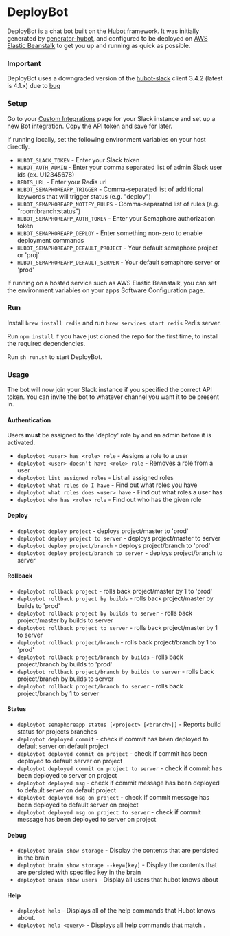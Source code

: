 # DeployBot

DeployBot is a chat bot built on the [Hubot][hubot] framework. It was
initially generated by [generator-hubot][generator-hubot], and configured to be
deployed on [AWS Elastic Beanstalk][elastic beanstalk] to get you up and running as quick as possible.

[elastic beanstalk]: https://aws.amazon.com/elasticbeanstalk
[hubot]: http://hubot.github.com
[generator-hubot]: https://github.com/github/generator-hubot
[hubot-slack]: https://github.com/slackhq/hubot-slack

### Important
DeployBot uses a downgraded version of the [hubot-slack][hubot-slack] client 3.4.2 (latest is 4.1.x)
due to [bug](https://github.com/slackhq/hubot-slack/issues/326)

### Setup

Go to your [Custom Integrations](https://www.slack.com/apps/manage/custom-integrations)
page for your Slack instance and set up a new Bot integration. Copy the API
token and save for later.

If running locally, set the following environment variables on your host directly.

- `HUBOT_SLACK_TOKEN` - Enter your Slack token
- `HUBOT_AUTH_ADMIN` - Enter your comma separated list of admin Slack user ids (ex. U12345678)
- `REDIS_URL` - Enter your Redis url
- `HUBOT_SEMAPHOREAPP_TRIGGER` - Comma-separated list of additional keywords that will trigger status (e.g. "deploy")
- `HUBOT_SEMAPHOREAPP_NOTIFY_RULES` - Comma-separated list of rules (e.g. "room:branch:status")
- `HUBOT_SEMAPHOREAPP_AUTH_TOKEN` - Enter your Semaphore authorization token
- `HUBOT_SEMAPHOREAPP_DEPLOY` - Enter something non-zero to enable deployment commands
- `HUBOT_SEMAPHOREAPP_DEFAULT_PROJECT` - Your default semaphore project or 'proj'
- `HUBOT_SEMAPHOREAPP_DEFAULT_SERVER` - Your default semaphore server or 'prod'

If running on a hosted service such as AWS Elastic Beanstalk, you can set the environment 
variables on your apps Software Configuration page.

### Run

Install `brew install redis` and run `brew services start redis` Redis server.

Run `npm install` if you have just cloned the repo for the first time, to
install the required dependencies.

Run `sh run.sh` to start DeployBot.

### Usage

The bot will now join your Slack instance if you specified the correct API
token. You can invite the bot to whatever channel you want it to be present in.

#### Authentication

Users **must** be assigned to the 'deploy' role by and an admin before it is activated.

- `deploybot <user> has <role> role` - Assigns a role to a user
- `deploybot <user> doesn't have <role> role` - Removes a role from a user
- `deploybot list assigned roles` - List all assigned roles
- `deploybot what roles do I have` - Find out what roles you have
- `deploybot what roles does <user> have` - Find out what roles a user has
- `deploybot who has <role> role` - Find out who has the given role

#### Deploy

- `deploybot deploy project` - deploys project/master to 'prod'
- `deploybot deploy project to server` - deploys project/master to server
- `deploybot deploy project/branch` - deploys project/branch to 'prod'
- `deploybot deploy project/branch to server` - deploys project/branch to server

#### Rollback

- `deploybot rollback project` - rolls back project/master by 1 to 'prod'
- `deploybot rollback project by builds` - rolls back project/master by builds to 'prod'
- `deploybot rollback project by builds to server` - rolls back project/master by builds to server
- `deploybot rollback project to server` - rolls back project/master by 1 to server
- `deploybot rollback project/branch` - rolls back project/branch by 1 to 'prod'
- `deploybot rollback project/branch by builds` - rolls back project/branch by builds to 'prod'
- `deploybot rollback project/branch by builds to server` - rolls back project/branch by builds to server
- `deploybot rollback project/branch to server` - rolls back project/branch by 1 to server

#### Status

- `deploybot semaphoreapp status [<project> [<branch>]]` - Reports build status for projects branches
- `deploybot deployed commit` - check if commit has been deployed to default server on default project
- `deploybot deployed commit on project` - check if commit has been deployed to default server on project
- `deploybot deployed commit on project to server` - check if commit has been deployed to server on project
- `deploybot deployed msg` - check if commit message has been deployed to default server on default project
- `deploybot deployed msg on project` - check if commit message has been deployed to default server on project
- `deploybot deployed msg on project to server` - check if commit message has been deployed to server on project

#### Debug

- `deploybot brain show storage` - Display the contents that are persisted in the brain
- `deploybot brain show storage --key=[key]` - Display the contents that are persisted with specified key in the brain
- `deploybot brain show users` - Display all users that hubot knows about

#### Help

- `deploybot help` - Displays all of the help commands that Hubot knows about.
- `deploybot help <query>` - Displays all help commands that match <query>.

